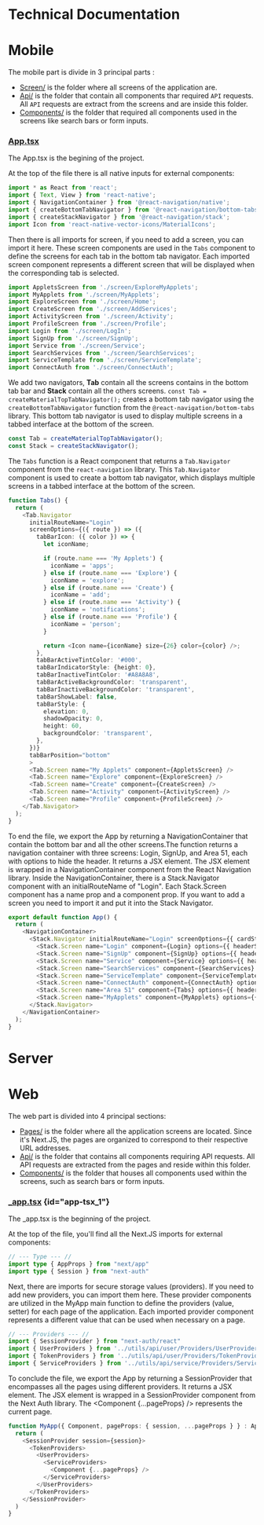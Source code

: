 # Technical Documentation

# Mobile

The mobile part is divide in 3 principal parts :
* [Screen/](Mobile-Screen.md) is the folder where all screens of the application are.
* [Api/](Mobile-API.md) is the folder that contain all components thar required `API` requests. All `API` requests are extract from the screens and are inside this folder.
* [Components/](Mobile-Components.md) is the folder that required all components used in the screens like search bars or form inputs.

### [App.tsx](https://github.com/maelbecel/ARea/blob/master/mobile/Area51/App.tsx)
The App.tsx is the begining of the project.

At the top of the file there is all native inputs for external components:
```typescript
import * as React from 'react';
import { Text, View } from 'react-native';
import { NavigationContainer } from '@react-navigation/native';
import { createBottomTabNavigator } from '@react-navigation/bottom-tabs';
import { createStackNavigator } from '@react-navigation/stack';
import Icon from 'react-native-vector-icons/MaterialIcons';
```

Then there is all imports for screen, if you need to add a screen, you can import it here. These screen
components are used in the `Tabs` component to define the screens for each tab in the bottom tab
navigator. Each imported screen component represents a different screen that will be displayed when
the corresponding tab is selected.
``` typescript
import AppletsScreen from './screen/ExploreMyApplets';
import MyApplets from './screen/MyApplets';
import ExploreScreen from './screen/Home';
import CreateScreen from './screen/AddServices';
import ActivityScreen from './screen/Activity';
import ProfileScreen from './screen/Profile';
import Login from './screen/LogIn';
import SignUp from './screen/SignUp';
import Service from './screen/Service';
import SearchServices from './screen/SearchServices';
import ServiceTemplate from './screen/ServiceTemplate';
import ConnectAuth from './screen/ConnectAuth';
```

We add two navigators, **Tab** contain all the screens contains in the bottom tab bar and **Stack** contain all the others screens.
`const Tab = createMaterialTopTabNavigator();` creates a bottom tab navigator using the
`createBottomTabNavigator` function from the `@react-navigation/bottom-tabs` library. This bottom
tab navigator is used to display multiple screens in a tabbed interface at the bottom of the screen.
```typescript
const Tab = createMaterialTopTabNavigator();
const Stack = createStackNavigator();
```
The `Tabs` function is a React component that returns a `Tab.Navigator` component from the
`react-navigation` library. This `Tab.Navigator` component is used to create a bottom tab navigator,
which displays multiple screens in a tabbed interface at the bottom of the screen.
```typescript
function Tabs() {
  return (
    <Tab.Navigator
      initialRouteName="Login"
      screenOptions={({ route }) => ({
        tabBarIcon: ({ color }) => {
          let iconName;

          if (route.name === 'My Applets') {
            iconName = 'apps';
          } else if (route.name === 'Explore') {
            iconName = 'explore';
          } else if (route.name === 'Create') {
            iconName = 'add';
          } else if (route.name === 'Activity') {
            iconName = 'notifications';
          } else if (route.name === 'Profile') {
            iconName = 'person';
          }

          return <Icon name={iconName} size={26} color={color} />;
        },
        tabBarActiveTintColor: '#000',
        tabBarIndicatorStyle: {height: 0},
        tabBarInactiveTintColor: '#A8A8A8',
        tabBarActiveBackgroundColor: 'transparent',
        tabBarInactiveBackgroundColor: 'transparent',
        tabBarShowLabel: false,
        tabBarStyle: {
          elevation: 0,
          shadowOpacity: 0,
          height: 60,
          backgroundColor: 'transparent',
        },
      })}
      tabBarPosition="bottom"
      >
      <Tab.Screen name="My Applets" component={AppletsScreen} />
      <Tab.Screen name="Explore" component={ExploreScreen} />
      <Tab.Screen name="Create" component={CreateScreen} />
      <Tab.Screen name="Activity" component={ActivityScreen} />
      <Tab.Screen name="Profile" component={ProfileScreen} />
    </Tab.Navigator>
  );
}
```

To end the file, we export the App by returning a NavigationContainer that contain the bottom bar and all the other screens.The function returns a navigation container with three screens: Login, SignUp, and Area 51, each with options to hide the header. It returns a JSX element. The JSX element is wrapped in a NavigationContainer component from the React Navigation library. Inside the NavigationContainer, there is a Stack.Navigator component with an initialRouteName of "Login". Each Stack.Screen component has a name prop and a component prop. If you want to add a screen you need to import it and put it into the Stack Navigator.
```typescript
export default function App() {
  return (
    <NavigationContainer>
      <Stack.Navigator initialRouteName="Login" screenOptions={{ cardStyle: {backgroundColor: "#FFF"}}}>
        <Stack.Screen name="Login" component={Login} options={{ headerShown: false }} />
        <Stack.Screen name="SignUp" component={SignUp} options={{ headerShown: false }} />
        <Stack.Screen name="Service" component={Service} options={{ headerShown: false }} />
        <Stack.Screen name="SearchServices" component={SearchServices} options={{ headerShown: false }} />
        <Stack.Screen name="ServiceTemplate" component={ServiceTemplate} options={{ headerShown: false }} />
        <Stack.Screen name="ConnectAuth" component={ConnectAuth} options={{ headerShown: false }} />
        <Stack.Screen name="Area 51" component={Tabs} options={{ headerShown: false }} />
        <Stack.Screen name="MyApplets" component={MyApplets} options={{ headerShown: false }} />
      </Stack.Navigator>
    </NavigationContainer>
  );
}
```
# Server

# Web

The web part is divided into 4 principal sections:
* [Pages/](Web-Pages1.md) is the folder where all the application screens are located. Since it's Next.JS, the pages are organized to correspond to their respective URL addresses.
* [Api/](Web-Api.md) is the folder that contains all components requiring API requests. All API requests are extracted from the pages and reside within this folder.
* [Components/](Web-Components.md) is the folder that houses all components used within the screens, such as search bars or form inputs.

### [_app.tsx](https://github.com/maelbecel/ARea/blob/master/web/pages/_app.tsx) {id="app-tsx_1"}
The _app.tsx is the beginning of the project.

At the top of the file, you'll find all the Next.JS imports for external components:
```typescript
// --- Type --- //
import type { AppProps } from "next/app"
import type { Session } from "next-auth"
```

Next, there are imports for secure storage values (providers). If you need to add new providers, you can import them here. These provider components are utilized in the MyApp main function to define the providers (value, setter) for each page of the application. Each imported provider component represents a different value that can be used when necessary on a page.
```typescript
// --- Providers --- //
import { SessionProvider } from "next-auth/react"
import { UserProviders } from '../utils/api/user/Providers/UserProvider'
import { TokenProviders } from '../utils/api/user/Providers/TokenProvider'
import { ServiceProviders } from '../utils/api/service/Providers/ServiceProvider'
```

To conclude the file, we export the App by returning a SessionProvider that encompasses all the pages using different providers. It returns a JSX element. The JSX element is wrapped in a SessionProvider component from the Next Auth library.
The <Component {...pageProps} /> represents the current page.
```typescript
function MyApp({ Component, pageProps: { session, ...pageProps } } : AppProps<{ session: Session }>) {
  return (
    <SessionProvider session={session}>
      <TokenProviders>
        <UserProviders>
          <ServiceProviders>
            <Component {...pageProps} />
          </ServiceProviders>
        </UserProviders>
      </TokenProviders>
    </SessionProvider>
  )
}
```
